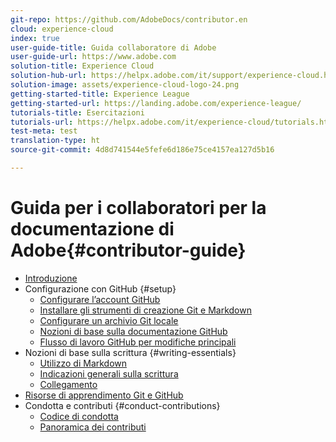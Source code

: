 ```yaml
---
git-repo: https://github.com/AdobeDocs/contributor.en
cloud: experience-cloud
index: true
user-guide-title: Guida collaboratore di Adobe
user-guide-url: https://www.adobe.com
solution-title: Experience Cloud
solution-hub-url: https://helpx.adobe.com/it/support/experience-cloud.html
solution-image: assets/experience-cloud-logo-24.png
getting-started-title: Experience League
getting-started-url: https://landing.adobe.com/experience-league/
tutorials-title: Esercitazioni
tutorials-url: https://helpx.adobe.com/it/experience-cloud/tutorials.html
test-meta: test
translation-type: ht
source-git-commit: 4d8d741544e5fefe6d186e75ce4157ea127d5b16

---
```



# Guida per i collaboratori per la documentazione di Adobe{#contributor-guide}

+ [Introduzione](introduction.md)
+ Configurazione con GitHub {#setup}
   + [Configurare l’account GitHub](setup/github-signup.md)
   + [Installare gli strumenti di creazione Git e Markdown](setup/install-tools.md)
   + [Configurare un archivio Git locale](setup/local-repo.md)
   + [Nozioni di base sulla documentazione GitHub](setup/git-fundamentals.md)
   + [Flusso di lavoro GitHub per modifiche principali](setup/full-workflow.md)
+ Nozioni di base sulla scrittura {#writing-essentials}
   + [Utilizzo di Markdown](writing-essentials/markdown.md)
   + [Indicazioni generali sulla scrittura](writing-essentials/general-writing-guidance.md)
   + [Collegamento](writing-essentials/linking.md)
+ [Risorse di apprendimento Git e GitHub](resources.md)
+ Condotta e contributi {#conduct-contributions}
   + [Codice di condotta](conduct/code-of-conduct.md)
   + [Panoramica dei contributi](conduct/contributing.md)

